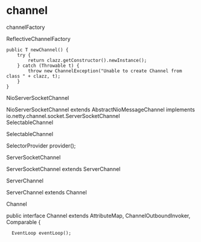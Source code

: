 
# channel  

channelFactory
       
       
ReflectiveChannelFactory

    public T newChannel() {
        try {
            return clazz.getConstructor().newInstance();
        } catch (Throwable t) {
            throw new ChannelException("Unable to create Channel from class " + clazz, t);
        }
    }
    

NioServerSocketChannel

  NioServerSocketChannel extends AbstractNioMessageChannel
                             implements io.netty.channel.socket.ServerSocketChannel           
  SelectableChannel                             


SelectableChannel

  SelectorProvider provider();


ServerSocketChannel
  
  ServerSocketChannel extends ServerChannel


ServerChannel

  ServerChannel extends Channel


Channel

  public interface Channel extends AttributeMap, ChannelOutboundInvoker, Comparable<Channel> {

      EventLoop eventLoop();

